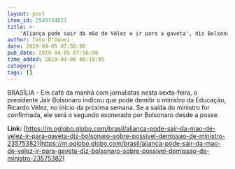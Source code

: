 ```yaml
---
layout: post
item_id: 2549154621
title: >-
    'Aliança pode sair da mão de Vélez e ir para a gaveta', diz Bolsonaro sobre possível demissão de ministro
author: Tatu D'Oquei
date: 2019-04-05 07:56:00
pub_date: 2019-04-05 07:56:00
time_added: 2019-04-06 00:18:05
category: 
tags: []
---
```


BRASÍLIA - Em café da manhã com jornalistas nesta sexta-feira, o presidente Jair Bolsonaro indicou que pode demitir o ministro da Educação, Ricardo Vélez, no início da próxima semana. Se a saída do ministro for confirmada, ele será o segundo exonerado por Bolsonaro desde a posse.

**Link:** [https://m.oglobo.globo.com/brasil/alianca-pode-sair-da-mao-de-velez-ir-para-gaveta-diz-bolsonaro-sobre-possivel-demissao-de-ministro-23575382](https://m.oglobo.globo.com/brasil/alianca-pode-sair-da-mao-de-velez-ir-para-gaveta-diz-bolsonaro-sobre-possivel-demissao-de-ministro-23575382)


